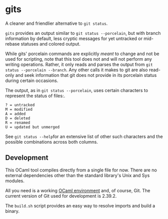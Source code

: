 # gits

A cleaner and friendlier alternative to `git status`.

`gits` provides an output similar to `git status --porcelain`, but with branch information by default, less cryptic messages for yet untracked or mid-rebase statuses and colored output.

While gits' porcelain commands are explicitly _meant_ to change and not be used for scripting, note that this tool does not and will not perform any writing operations. Rather, it only reads and parses the output from `git status --porcelain --branch`. Any other calls it makes to git are also read-only and seek information that git does not provide in its porcelain status during certain occasions.

The output, as in `git status --porcelain`, uses certain characters to represent the status of files:.

```
? = untracked
M = modified
A = added
D = deleted
R = renamed
U = updated but unmerged
```

See `git status --help`for an extensive list of other such characters and the possible combinations across both columns.

## Development

This OCaml tool compiles directly from a single file for now. There are no external dependencies other than the standard library's Unix and Sys modules.

All you need is a working [OCaml environment](https://ocaml.org/install) and, of course, Git. The current version of Git used for development is 2.39.2.

The `build.sh` script provides an easy way to resolve imports and build a binary.

